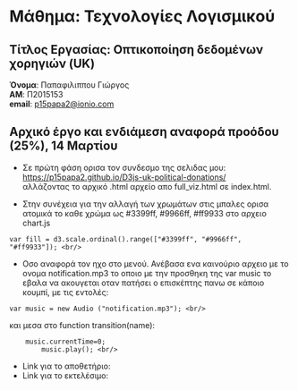 # Μάθημα: Τεχνολογίες Λογισμικού
## Τίτλος Εργασίας: Οπτικοποίηση δεδομένων χορηγιών (UK)

**Όνομα**: Παπαφιλιππου Γιώργος <br/>
**ΑΜ**: Π2015153 <br/>
**email**: p15papa2@ionio.com <br/>

## Αρχικό έργο και ενδιάμεση αναφορά προόδου (25%), 14 Μαρτίου

- Σε πρώτη φάση ορισα τον συνδεσμο της σελιδας μου: https://p15papa2.github.io/D3js-uk-political-donations/ <br/>
αλλάζοντας το αρχικό .html αρχείο απο full_viz.html σε index.html.

- Στην συνέχεια για την αλλαγή των χρωμάτων στις μπαλες ορισα ατομικά το καθε χρώμα ως #3399ff, #9966ff, #ff9933 στο αρχειο chart.js <br/>
```
var fill = d3.scale.ordinal().range(["#3399ff", "#9966ff", "#ff9933"]); <br/>
```

- Οσο αναφορά τον ηχο στο μενού. Ανέβασα ενα καινούριο αρχειο με το ονομα notification.mp3 το οποιο με την προσθηκη της var music το εβαλα να ακουγεται οταν πατήσει ο επισκέπτης πανω σε κάποιο κουμπί, με τις εντολές: <br/>
```
var music = new Audio ("notification.mp3"); <br/>
```
και μεσα στο function transition(name): <br/>
```
    music.currentTime=0;
		music.play(); <br/>
```

- Link για το αποθετήριο: <br/>
- Link για το εκτελέσιμο: <br/>
